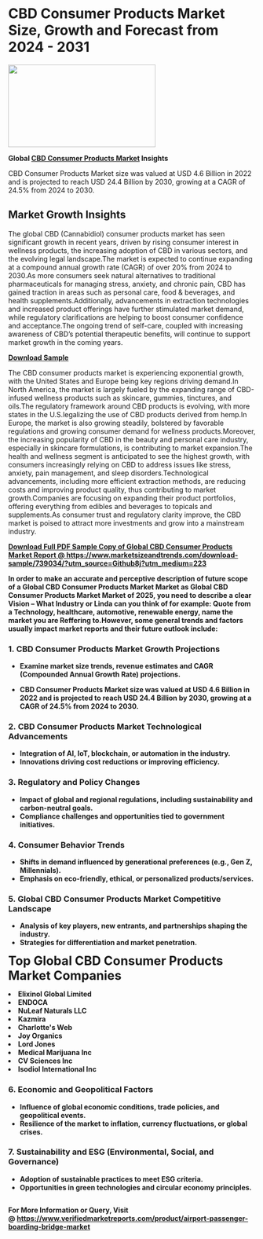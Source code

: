 <H1>CBD Consumer Products Market Size, Growth and Forecast from 2024 - 2031</H1><img class="aligncenter size-medium wp-image-584254" src="https://thirdeyenews.in/wp-content/uploads/2024/09/Global-Market-Research-300x168.jpeg" alt="" width="300" height="168" /><p><strong>Global&nbsp;<a href="https://www.marketsizeandtrends.com/download-sample/739034/?utm_source=Github8j?utm_medium=223">CBD Consumer Products Market</a> Insights</strong></p><p>CBD Consumer Products Market size was valued at USD 4.6 Billion in 2022 and is projected to reach USD 24.4 Billion by 2030, growing at a CAGR of 24.5% from 2024 to 2030.</p><p><h2>Market Growth Insights</h2> <p>The global CBD (Cannabidiol) consumer products market has seen significant growth in recent years, driven by rising consumer interest in wellness products, the increasing adoption of CBD in various sectors, and the evolving legal landscape.The market is expected to continue expanding at a compound annual growth rate (CAGR) of over 20% from 2024 to 2030.As more consumers seek natural alternatives to traditional pharmaceuticals for managing stress, anxiety, and chronic pain, CBD has gained traction in areas such as personal care, food & beverages, and health supplements.Additionally, advancements in extraction technologies and increased product offerings have further stimulated market demand, while regulatory clarifications are helping to boost consumer confidence and acceptance.The ongoing trend of self-care, coupled with increasing awareness of CBD’s potential therapeutic benefits, will continue to support market growth in the coming years.</p> <p><strong><a href="#">Download Sample</a></strong></p> <p>The CBD consumer products market is experiencing exponential growth, with the United States and Europe being key regions driving demand.In North America, the market is largely fueled by the expanding range of CBD-infused wellness products such as skincare, gummies, tinctures, and oils.The regulatory framework around CBD products is evolving, with more states in the U.S.legalizing the use of CBD products derived from hemp.In Europe, the market is also growing steadily, bolstered by favorable regulations and growing consumer demand for wellness products.Moreover, the increasing popularity of CBD in the beauty and personal care industry, especially in skincare formulations, is contributing to market expansion.The health and wellness segment is anticipated to see the highest growth, with consumers increasingly relying on CBD to address issues like stress, anxiety, pain management, and sleep disorders.Technological advancements, including more efficient extraction methods, are reducing costs and improving product quality, thus contributing to market growth.Companies are focusing on expanding their product portfolios, offering everything from edibles and beverages to topicals and supplements.As consumer trust and regulatory clarity improve, the CBD market is poised to attract more investments and grow into a mainstream industry.<p><strong><a href="#"></p><p><span class=""><strong>Download Full PDF Sample Copy of Global CBD Consumer Products Market Report</strong> @ <a href="https://www.marketsizeandtrends.com/download-sample/739034/?utm_source=Github8j?utm_medium=223" target="_blank">https://www.marketsizeandtrends.com/download-sample/739034/?utm_source=Github8j?utm_medium=223</a></span></p><p>In order to make an accurate and perceptive description of future scope of a Global&nbsp;CBD Consumer Products Market Market as Global&nbsp;CBD Consumer Products Market Market of 2025, you need to describe a clear Vision &ndash; What Industry or Linda can you think of for example: Quote from a Technology, healthcare, automotive, renewable energy, name the market you are Reffering to.However, some general trends and factors usually impact market reports and their future outlook include:</p><h3>1.&nbsp;<strong>CBD Consumer Products Market Growth Projections</strong></h3><ul><li>Examine market size trends, revenue estimates and CAGR (Compounded Annual Growth Rate) projections.</li><li><p>CBD Consumer Products Market size was valued at USD 4.6 Billion in 2022 and is projected to reach USD 24.4 Billion by 2030, growing at a CAGR of 24.5% from 2024 to 2030.</p></li></ul><h3>2.&nbsp;<strong>CBD Consumer Products Market Technological Advancements</strong></h3><ul><li>Integration of AI, IoT, blockchain, or automation in the industry.</li><li>Innovations driving cost reductions or improving efficiency.</li></ul><h3>3.&nbsp;<strong>Regulatory and Policy Changes</strong></h3><ul><li>Impact of global and regional regulations, including sustainability and carbon-neutral goals.</li><li>Compliance challenges and opportunities tied to government initiatives.</li></ul><h3>4.&nbsp;<strong>Consumer Behavior Trends</strong></h3><ul><li>Shifts in demand influenced by generational preferences (e.g., Gen Z, Millennials).</li><li>Emphasis on eco-friendly, ethical, or personalized products/services.</li></ul><h3>5.&nbsp;<strong>Global CBD Consumer Products Market Competitive Landscape</strong></h3><ul><li>Analysis of key players, new entrants, and partnerships shaping the industry.</li><li>Strategies for differentiation and market penetration.</li></ul><p data-pm-slice="1 1 []"><span style="color: inherit; font-family: inherit; font-size: 25px;">Top Global CBD Consumer Products Market Companies</span></p><div class="" data-test-id=""><p><li>Elixinol Global Limited</li><li> ENDOCA</li><li> NuLeaf Naturals LLC</li><li> Kazmira</li><li> Charlotte's Web</li><li> Joy Organics</li><li> Lord Jones</li><li> Medical Marijuana Inc</li><li> CV Sciences Inc</li><li> Isodiol International Inc</li></p></div><h3>6.&nbsp;<strong>Economic and Geopolitical Factors</strong></h3><ul><li>Influence of global economic conditions, trade policies, and geopolitical events.</li><li>Resilience of the market to inflation, currency fluctuations, or global crises.</li></ul><h3>7.&nbsp;<strong>Sustainability and ESG (Environmental, Social, and Governance)</strong></h3><ul><li>Adoption of sustainable practices to meet ESG criteria.</li><li>Opportunities in green technologies and circular economy principles.</li></ul><h2><strong style="font-size: 14px;">For More Information or Query, Visit @&nbsp;</strong><a style="background-color: #ffffff; font-size: 14px;" href="https://www.marketsizeandtrends.com/report/cbd-consumer-products-market/" target="_blank">https://www.verifiedmarketreports.com/product/airport-passenger-boarding-bridge-market</a></h2>